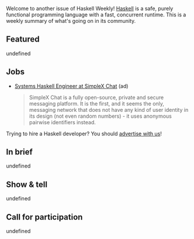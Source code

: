 Welcome to another issue of Haskell Weekly!
[Haskell](https://www.haskell.org) is a safe, purely functional programming language with a fast, concurrent runtime.
This is a weekly summary of what's going on in its community.

## Featured

undefined

## Jobs

- [Systems Haskell Engineer at SimpleX Chat](https://www.linkedin.com/jobs/view/3670109632) (ad)
  > SimpleX Chat is a fully open-source, private and secure messaging platform. It is the first, and it seems the only, messaging network that does not have any kind of user identity in its design (not even random numbers) - it uses anonymous pairwise identifiers instead.

Trying to hire a Haskell developer?
You should [advertise with us](https://haskellweekly.news/advertising.html)!

## In brief

undefined

## Show & tell

undefined

## Call for participation

undefined
